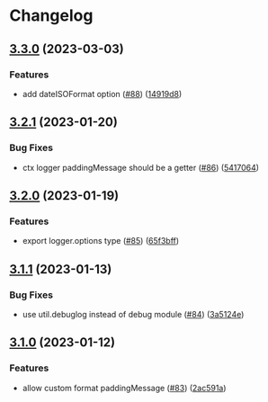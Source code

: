 # Changelog

## [3.3.0](https://github.com/eggjs/egg-logger/compare/v3.2.1...v3.3.0) (2023-03-03)


### Features

* add dateISOFormat option ([#88](https://github.com/eggjs/egg-logger/issues/88)) ([14919d8](https://github.com/eggjs/egg-logger/commit/14919d8b878063d04ae13af118c10f0a9234c3e3))

## [3.2.1](https://github.com/eggjs/egg-logger/compare/v3.2.0...v3.2.1) (2023-01-20)


### Bug Fixes

* ctx logger paddingMessage should be a getter ([#86](https://github.com/eggjs/egg-logger/issues/86)) ([5417064](https://github.com/eggjs/egg-logger/commit/5417064b0b313f3f6b1c016072aad5bb9bc17d95))

## [3.2.0](https://github.com/eggjs/egg-logger/compare/v3.1.1...v3.2.0) (2023-01-19)


### Features

* export logger.options type ([#85](https://github.com/eggjs/egg-logger/issues/85)) ([65f3bff](https://github.com/eggjs/egg-logger/commit/65f3bff495a53d8b5551afe4c19c0f2ee57e1bcd))

## [3.1.1](https://github.com/eggjs/egg-logger/compare/v3.1.0...v3.1.1) (2023-01-13)


### Bug Fixes

* use util.debuglog instead of debug module ([#84](https://github.com/eggjs/egg-logger/issues/84)) ([3a5124e](https://github.com/eggjs/egg-logger/commit/3a5124e917b340501127236540273d9839305ce2))

## [3.1.0](https://github.com/eggjs/egg-logger/compare/v3.0.1...v3.1.0) (2023-01-12)


### Features

* allow custom format paddingMessage ([#83](https://github.com/eggjs/egg-logger/issues/83)) ([2ac591a](https://github.com/eggjs/egg-logger/commit/2ac591a1f76f49af5028c9fa6b0bc4c6679ce85e))
